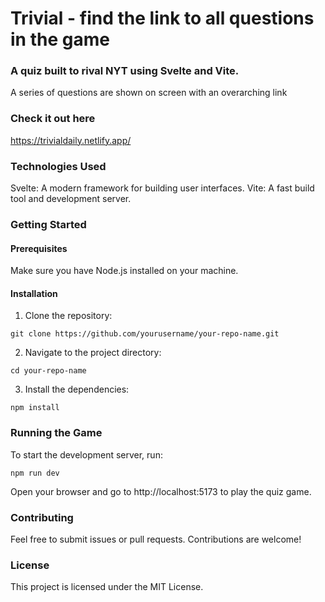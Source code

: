 # Trivial - find the link to all questions in the game

### A quiz built to rival NYT using Svelte and Vite.

A series of questions are shown on screen with an overarching link

### Check it out here
https://trivialdaily.netlify.app/

### Technologies Used

Svelte: A modern framework for building user interfaces.
Vite: A fast build tool and development server.

### Getting Started

#### Prerequisites
Make sure you have Node.js installed on your machine.

#### Installation

1. Clone the repository:

```
git clone https://github.com/yourusername/your-repo-name.git
```

2. Navigate to the project directory:

```
cd your-repo-name
```

3. Install the dependencies:

```
npm install
```

### Running the Game

To start the development server, run:

```
npm run dev
```

Open your browser and go to http://localhost:5173 to play the quiz game.

### Contributing

Feel free to submit issues or pull requests. Contributions are welcome!

### License

This project is licensed under the MIT License.
